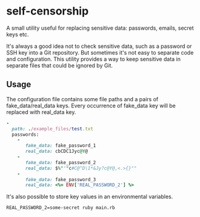 # self-censorship
A small utility useful for replacing sensitive data: passwords, emails, secret keys etc.

It's always a good idea not to check sensitive data, such as a password or SSH key into a Git repository. But sometimes it's not easy to separate code and configuration. This utility provides
a way to keep sensitive data in separate files that could be ignored by Git.

## Usage
The configuration file contains some file paths and a pairs of fake_data/real_data keys. Every occurrence of fake_data key will be replaced with real_data key.
```ruby
-
  path: ./example_files/test.txt
  passwords:
    - 
       fake_data: fake_password_1
       real_data: cbCDC1Jyc@Y@
    -
       fake_data: fake_password_2
       real_data: $%"'"c#C@^D\1*&Jy?c@Y@,<.>{}""
    -
       fake_data: fake_password_3
       real_data: <%= ENV['REAL_PASSWORD_2'] %>
```

It's also possible to store key values in an environmental variables.
```shell
REAL_PASSWORD_2=some-secret ruby main.rb 
```
